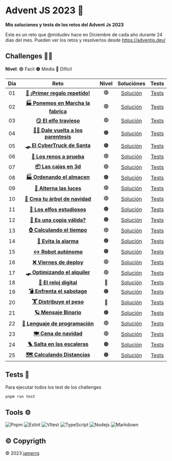 # Advent JS 2023 🌲
**Mis soluciones y tests de los retos del Advent Js 2023**


Este es un reto que @midudev hace en Diciembre de cada año durante 24 dias del mes. Pueden ver los retos y resolverlos desde https://adventjs.dev/

## Challenges 🧑‍🎄

**Nivel**: 🟢 Facil 🟠 Media 🔴 Dificil

| Día | Reto | Nivel | Soluciónes | Tests |
| :-: | :---------------------------------------------------------------------------: | :--------: | :---------------------------------------------------------------------: | :---: |
| 01  | [**🎁 ¡Primer regalo repetido!**](https://adventjs.dev/es/challenges/2023/1)     |     🟢     | [Solución](./adventJs-2023/challenges/challenge1/challenge1.ts) | [Tests](./adventJs-2023/challenges/challenge1/challenge1.test.js) |
| 02  | [**🏭 Ponemos en Marcha la fabrica**](https://adventjs.dev/es/challenges/2023/2) |     🟢     | [Solución](./adventJs-2023/challenges/challenge2/challenge2.ts) | [Tests](./adventJs-2023/challenges/challenge2/challenge2.test.js) |
| 03  | [**😏 El elfo travieso**](https://adventjs.dev/es/challenges/2023/3)             |     🟢     | [Solución](./adventJs-2023/challenges/challenge3/challenge3.ts) | [Tests](./adventJs-2023/challenges/challenge3/challenge3.test.js) |
| 04  | [**😵‍💫 Dale vuelta a los parentesis**](https://adventjs.dev/es/challenges/2023/4) |     🟠     | [Solución](./adventJs-2023/challenges/challenge4/challenge4.ts) | [Tests](./adventJs-2023/challenges/challenge4/challenge4.test.js) |
| 05  | [**🛷 El CyberTruck de Santa**](https://adventjs.dev/es/challenges/2023/5)       |     🟠     | [Solución](./adventJs-2023/challenges/challenge5/challenge5.ts) | [Tests](./adventJs-2023/challenges/challenge5/challenge5.test.js) |
| 06  | [**🦌 Los renos a prueba**](https://adventjs.dev/es/challenges/2023/6)           |     🟢     | [Solución](./adventJs-2023/challenges/challenge6/challenge6.ts) | [Tests](./adventJs-2023/challenges/challenge6/challenge6.test.js) |
| 07  | [**📦 Las cajas en 3d**](https://adventjs.dev/es/challenges/2023/7)              |     🟢     | [Solución](./adventJs-2023/challenges/challenge7/challenge7.ts) | [Tests](./adventJs-2023/challenges/challenge7/challenge7.test.js) |
| 08  | [**🏭 Ordenando el almacen**](https://adventjs.dev/es/challenges/2023/8)         |     🟠     | [Solución](./adventJs-2023/challenges/challenge8/challenge8.ts) | [Tests](./adventJs-2023/challenges/challenge8/challenge8.test.js) |
| 09  | [**🚦 Alterna las luces**](https://adventjs.dev/es/challenges/2023/9)            |     🟢     | [Solución](./adventJs-2023/challenges/challenge9/challenge9.ts) | [Tests](./adventJs-2023/challenges/challenge9/challenge9.test.js) |
| 10  | [**🎄 Crea tu árbol de navidad**](https://adventjs.dev/es/challenges/2023/10)    |     🟢     | [Solución](./adventJs-2023/challenges/challenge10/challenge10.ts) | [Tests](./adventJs-2023/challenges/challenge10/challenge10.test.js) |
| 11  | [**📖 Los elfos estudiosos**](https://adventjs.dev/es/challenges/2023/11)        |     🟠     | [Solución](./adventJs-2023/challenges/challenge11/challenge11.ts) | [Tests](./adventJs-2023/challenges/challenge11/challenge11.test.js) |
| 12  | [**📸 Es una copia válida?**](https://adventjs.dev/es/challenges/2023/12)        |     🟠     | [Solución](./adventJs-2023/challenges/challenge12/challenge12.ts) | [Tests](./adventJs-2023/challenges/challenge12/challenge12.test.js) |
| 13  | [**⌚ Calculando el tiempo**](https://adventjs.dev/es/challenges/2023/13)        |     🟢     | [Solución](./adventJs-2023/challenges/challenge13/challenge13.ts) | [Tests](./adventJs-2023/challenges/challenge13/challenge13.test.js) |
| 14  | [**🚨 Evita la alarma**](https://adventjs.dev/es/challenges/2023/14)             |     🟠     | [Solución](./adventJs-2023/challenges/challenge14/challenge14.ts) | [Tests](./adventJs-2023/challenges/challenge14/challenge14.test.js) |
| 15  | [**↔️ Robot autónomo**](https://adventjs.dev/es/challenges/2023/15)               |     🟠     | [Solución](./adventJs-2023/challenges/challenge15/challenge15.ts) | [Tests](./adventJs-2023/challenges/challenge15/challenge15.test.js) |
| 16  | [**❌ Viernes de deploy**](https://adventjs.dev/es/challenges/2023/16)           |     🟢     | [Solución](./adventJs-2023/challenges/challenge16/challenge16.ts) | [Tests](./adventJs-2023/challenges/challenge16/challenge16.test.js) |
| 17  | [**🛷 Optimizando el alquiler**](https://adventjs.dev/es/challenges/2023/17)     |     🟢     | [Solución](./adventJs-2023/challenges/challenge17/challenge17.ts) | [Tests](./adventJs-2023/challenges/challenge17/challenge17.test.js) |
| 18  | [**🔢 El reloj digital**](https://adventjs.dev/es/challenges/2023/18)            |     🔴     | [Solución](./adventJs-2023/challenges/challenge18/challenge18.ts) | [Tests](./adventJs-2023/challenges/challenge18/challenge18.test.js) |
| 19  | [**💣 Enfrenta el sabotage**](https://adventjs.dev/es/challenges/2023/19)        |     🟠     | [Solución](./adventJs-2023/challenges/challenge19/challenge19.ts) | [Tests](./adventJs-2023/challenges/challenge19/challenge19.test.js) |
| 20  | [**🏋️ Distribuye el peso**](https://adventjs.dev/es/challenges/2023/20)          |     🔴     | [Solución](./adventJs-2023/challenges/challenge9/challenge20.ts) | [Tests](./adventJs-2023/challenges/challenge20/challenge20.test.js) |
| 21  | [**🪐 Mensaje Binario**](https://adventjs.dev/es/challenges/2023/21)             |     🟠     | [Solución](./adventJs-2023/challenges/challenge21/challenge21.ts) | [Tests](./adventJs-2023/challenges/challenge21/challenge21.test.js) |
| 22  | [**🚂 Lenguaje de programación**](https://adventjs.dev/es/challenges/2023/22)    |     🟢     | [Solución](./adventJs-2023/challenges/challenge22/challenge22.ts) | [Tests](./adventJs-2023/challenges/challenge22/challenge22.test.js) |
| 23  | [**🍽️ Cena de navidad**](https://adventjs.dev/es/challenges/2023/23)             |     🟢     | [Solución](./adventJs-2023/challenges/challenge23/challenge23.ts) | [Tests](./adventJs-2023/challenges/challenge23/challenge23.test.js) |
| 24  | [**🪜 Salta en las escaleras**](https://adventjs.dev/es/challenges/2023/24)      |     🟠     | [Solución](./adventJs-2023/challenges/challenge24/challenge24.ts) | [Tests](./adventJs-2023/challenges/challenge24/challenge24.test.js) |
| 25  | [**🗺️ Calculando Distancias**](https://adventjs.dev/es/challenges/2023/25)       |     🟠     | [Solución](./adventJs-2023/challenges/challenge25/challenge25.ts) | [Tests](./adventJs-2023/challenges/challenge25/challenge25.test.js) |



## Tests 🧪
Para ejecutar todos los test de los challenges
```bash
pnpm run test
```

## Tools ⚙️

![Pnpm](https://img.shields.io/badge/-Pnpm-F69220?style=flat-square&logo=pnpm&logoColor=white)
![Eslint](https://img.shields.io/badge/-Eslint-4B32C3?style=flat-square&logo=eslint&logoColor=white)
![VItest](https://img.shields.io/badge/-Vitest-6E9F18?style=flat-square&logo=vitest&logoColor=white)
![TypeScript](https://img.shields.io/badge/-Typescript-3178C6?style=flat-square&logo=typescript&logoColor=white)
![Nodejs](https://img.shields.io/badge/-NodeJs-339933?style=flat-square&logo=node.js&logoColor=white)
![Markdown](https://img.shields.io/badge/-Markdown-000000?style=flat-square&logo=markdown&logoColor=white)


## ©️ Copyrigth

© 2023 [jamerrq](https://github.com/jamerrq)

